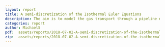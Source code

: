 ```yaml
---
layout: report
title: A semi-discretization of the Isothermal Euler Equations
description: The aim is to model the gas transport through a pipeline network with compressor stations as controllable elements.
categories: report
author: MichaelS
pdf:  assets/reports/2018-07-02-A-semi-discretization-of-the-isothermal-euler-equations/ASemidiscretizationOfTheIsothermalEulerEquations.pdf
zip:  assets/reports/2018-07-02-A-semi-discretization-of-the-isothermal-euler-equations/ASemidiscretizationOfTheIsothermalEulerEquations.zip
---
```

